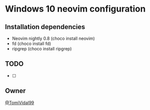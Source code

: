 # Windows 10 neovim configuration

## Installation dependencies
- Neovim nightly 0.8 (choco install neovim)
- fd (choco install fd)
- ripgrep (choco install ripgrep)

## TODO
- [ ]

## Owner
[@TomiVidal99](https://github.com/TomiVidal99)
